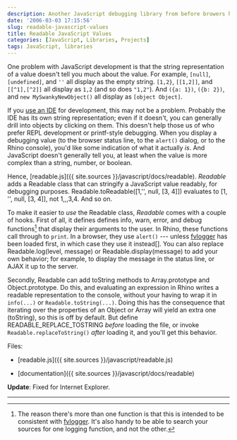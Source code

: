 ```yaml
---
description: Another JavaScript debugging library from before browers had web developer consoles
date: '2006-03-03 17:15:56'
slug: readable-javascript-values
title: Readable JavaScript Values
categories: [JavaScript, Libraries, Projects]
tags: JavaScript, libraries
---
```


One problem with JavaScript development is that the string representation of a value doesn't tell you much about the value.  For example, `[null]`, `[undefined]`, and `''` all display as the empty string.  `[1,2}`, `[[1,2]]`, and `[[^1],[^2]]` all display as `1,2` (and so does `"1,2"`).  And `({a: 1})`, `({b: 2})`, and `new MySwankyNewObject()` all display as `[object Object]`.

<!-- more -->

If you [use an IDE](/2004/11/ides) for development, this may not be a problem.  Probably the IDE has its own string representation; even if it doesn't, you can generally drill into objects by clicking on them.  This doesn't help those us of who prefer REPL development or printf-style debugging.  When you display a debugging value (to the browser status line, to the `alert()` dialog, or to the Rhino console), you'd like some indication of what it actually _is_.  And JavaScript doesn't generally tell you, at least when the value is more complex than a string, number, or boolean.

Hence, [readable.js]({{ site.sources }}/javascript/docs/readable).  _Readable_ adds a Readable class that can stringify a JavaScript value readably, for debugging purposes.  Readable.toReadable([1,'', null, [3, 4]]) evaluates to [1, '', null, [3, 4]], not 1,,,3,4.  And so on.

To make it easier to *use* the Readable class, *Readable* comes with a couple of hooks.  First of all, it defines defines info, warn, error, and debug functions[^1] that display their arguments to the user.  In Rhino, these functions call through to `print`.  In a browser, they use `alert()` --- unless [fvlogger](http://www.alistapart.com/articles/jslogging) has been loaded first, in which case they use it instead[].  You can also replace Readable.log(level, message) or
Readable.display(message) to add your own behavior; for example,
to display the message in the status line, or AJAX it up to the server.

Secondly, Readable can add toString methods to Array.prototype and Object.prototype.  Do this, and evaluating an expression in Rhino writes a readable representation to the console, without your having to wrap it in `info(...)` or `Readable.toString(...)`.  Doing this has the consequence that iterating over the properties of an Object or Array will yield an extra one (toString), so this is off by default.  But define READABLE_REPLACE_TOSTRING *before* loading the file, or invoke `Readable.replaceToString()` *after* loading it, and you'll get this behavior.

Files:

* [readable.js]({{ site.sources }}/javascript/readable.js)

* [documentation]({{ site.sources }}/javascript/docs/readable)

**Update**: Fixed for Internet Explorer.

---

[^1]: The reason there's more than one function is that this is intended to be consistent with [fvlogger](http://www.alistapart.com/articles/jslogging).  It's also handy to be able to search your sources for one logging function, and not the other.

[^2]:  One advantage of including *Readable* even if you're already using fvlogger is that now `info([1,2])` prints something different from `info([[^1],[^2]])`.  Another is that *Readable* extends the fvlogger functions with variadicity: `info(key, '->', value)` works now.  (Without *Readable*, it's equivalent to `info(key)`, except that `value` is also evaluated for effect.)  Finally, you can use *Readable* to extend Rhino with the same logging API.  I use this to write modules --- such as [paths and beziers](/2005/02/javascript-beziers) --- that I test with Rhino and integrate into a UI in the browser.


